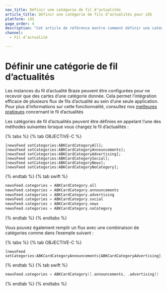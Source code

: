 ```yaml
---
nav_title: Définir une catégorie de fil d’actualités
article_title: Définir une catégorie de fils d’actualités pour iOS
platform: iOS
page_order: 4
description: "Cet article de référence montre comment définir une catégorie de fil d’actualités dans votre application iOS."
channel:
  - Fil d’actualité

---
```


# Définir une catégorie de fil d’actualités

Les instances du fil d’actualité Braze peuvent être configurées pour ne recevoir que des cartes d’une catégorie donnée. Cela permet l’intégration efficace de plusieurs flux de fils d’actualité au sein d’une seule application. Pour plus d’informations sur cette fonctionnalité, consultez nos [meilleures pratiques][40] concernant le fil d’actualités

Les catégories de fil d’actualités peuvent être définies en appelant l’une des méthodes suivantes lorsque vous chargez le fil d’actualités :

{% tabs %}
{% tab OBJECTIVE-C %}

```objc
[newsFeed setCategories:ABKCardCategoryAll];
[newsFeed setCategories:ABKCardCategoryAnnouncements];
[newsFeed setCategories:ABKCardCategoryAdvertising];
[newsFeed setCategories:ABKCardCategorySocial];
[newsFeed setCategories:ABKCardCategoryNews];
[newsFeed setCategories:ABKCardCategoryNoCategory];
```

{% endtab %}
{% tab swift %}

```swift
newsFeed.categories = ABKCardCategory.all
newsFeed.categories = ABKCardCategory.announcements
newsFeed.categories = ABKCardCategory.advertising
newsFeed.categories = ABKCardCategory.social
newsFeed.categories = ABKCardCategory.news
newsFeed.categories = ABKCardCategory.noCategory
```

{% endtab %}
{% endtabs %}


Vous pouvez également remplir un flux avec une combinaison de catégories comme dans l’exemple suivant :

{% tabs %}
{% tab OBJECTIVE-C %}

```objc
[newsFeed setCategories:ABKCardCategoryAnnouncements|ABKCardCategoryAdvertising];
```

{% endtab %}
{% tab swift %}

```swift
newsFeed.categories = ABKCardCategory([.announcements, .advertising])
```

{% endtab %}
{% endtabs %}

[40]: {{site.baseurl}}/user_guide/message_building_by_channel/in-app_messages/reporting/
